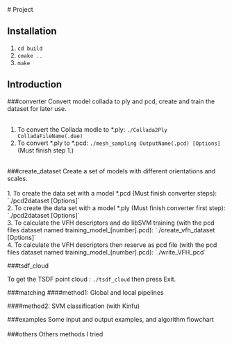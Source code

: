 <snippet>
  <content>
# Project


## Installation
1. `cd build`
2. `cmake ..`
3. `make`

## Introduction
###converter
Convert model collada to ply and pcd, create and train the dataset for later use.</br>
</br>
1. To convert the Collada modle to *.ply: `./Collada2Ply ColladaFileName(.dae)`</br>
2. To convert *.ply to *.pcd: `./mesh_sampling OutputName(.pcd) [Options]` (Must finish step 1.)</br>
</br>
###create_dataset
Create a set of models with different orientations and scales.</br>
</br>
1. To create the data set with a model *.pcd (Must finish converter steps): `./pcd2dataset <model_filename(.pcd)> [Options]`</br>
2. To create the data set with a model *.ply (Must finish converter first step): `./pcd2dataset <model_filename(.ply)> [Options]`</br>
3. To calculate the VFH descriptors and do libSVM training (with the pcd files dataset named training_model_[number].pcd): `./create_vfh_dataset <output_SVM_model(*.model)> [Options]` </br>
4. To calculate the VFH descriptors then reserve as pcd file (with the pcd files dataset named training_model_[number].pcd):   `./write_VFH_pcd`</br>

###tsdf_cloud

To get the TSDF point cloud :  `./tsdf_cloud` then press Exit.     

###matching
####method1: Global and local pipelines

     
####method2: SVM classification (with Kinfu)

###examples
Some input and output examples, and algorithm flowchart</br>
</br> 
###others
Others methods I tried</br>
</br>
  </content>
</snippet>
